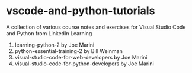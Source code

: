 # vscode-and-python-tutorials
A collection of various course notes and exercises for Visual Studio Code and Python from LinkedIn Learning
1. learning-python-2 by Joe Marini
2. python-essential-training-2 by Bill Weinman
3. visual-studio-code-for-web-developers by Joe Marini
4. visual-studio-code-for-python-developers by Joe Marini
